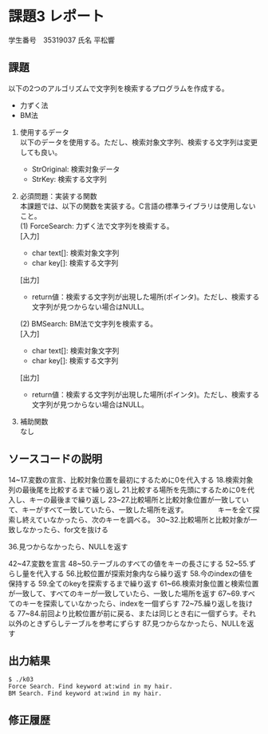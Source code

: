 # 課題3 レポート
学生番号　35319037 氏名 平松響


## 課題  

以下の2つのアルゴリズムで文字列を検索するプログラムを作成する。  
- 力ずく法
- BM法

1. 使用するデータ  
以下のデータを使用する。ただし、検索対象文字列、検索する文字列は変更しても良い。  
    - StrOriginal: 検索対象データ
    - StrKey: 検索する文字列

2. 必須問題：実装する関数  
本課題では、以下の関数を実装する。C言語の標準ライブラリは使用しないこと。  
    (1) ForceSearch: 力ずく法で文字列を検索する。  
    [入力]  
    - char text[]: 検索対象文字列  
    - char key[]: 検索する文字列  

    [出力]  
    - return値：検索する文字列が出現した場所(ポインタ)。ただし、検索する文字列が見つからない場合はNULL。  

    (2) BMSearch: BM法で文字列を検索する。  
    [入力]  
    - char text[]: 検索対象文字列  
    - char key[]: 検索する文字列  
 
    [出力]  
    - return値：検索する文字列が出現した場所(ポインタ)。ただし、検索する文字列が見つからない場合はNULL。  

3. 補助関数  
なし

## ソースコードの説明
14~17.変数の宣言、比較対象位置を最初にするために0を代入する
18.検索対象列の最後尾を比較するまで繰り返し
21.比較する場所を先頭にするために0を代入し、キーの最後まで繰り返し
23~27.比較場所と比較対象位置が一致していて、キーがすべて一致していたら、一致した場所を返す。
　　　　キーを全て探索し終えていなかったら、次のキーを調べる。
30~32.比較場所と比較対象が一致しなかったら、for文を抜ける

36.見つからなかったら、NULLを返す

42~47.変数を宣言
48~50.テーブルのすべての値をキーの長さにする
52~55.ずらし量を代入する
56.比較位置が探索対象内なら繰り返す
58.今のindexの値を保持する
59.全てのkeyを探索するまで繰り返す
61~66.検索対象位置と検索位置が一致して、すべてのキーが一致していたら、一致した場所を返す
67~69.すべてのキーを探索していなかったら、indexを一個ずらす
72~75.繰り返しを抜ける
77~84.前回より比較位置が前に戻る、または同じとき右に一個ずらす。それ以外のときずらしテーブルを参考にずらす
87.見つからなかったら、NULLを返す


## 出力結果

```
$ ./k03
Force Search. Find keyword at:wind in my hair.
BM Search. Find keyword at:wind in my hair.
```

## 修正履歴

